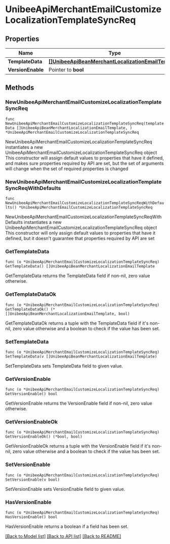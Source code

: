 # UnibeeApiMerchantEmailCustomizeLocalizationTemplateSyncReq

## Properties

Name | Type | Description | Notes
------------ | ------------- | ------------- | -------------
**TemplateData** | [**[]UnibeeApiBeanMerchantLocalizationEmailTemplate**](UnibeeApiBeanMerchantLocalizationEmailTemplate.md) | TemplateData | 
**VersionEnable** | Pointer to **bool** | VersionEnable | [optional] 

## Methods

### NewUnibeeApiMerchantEmailCustomizeLocalizationTemplateSyncReq

`func NewUnibeeApiMerchantEmailCustomizeLocalizationTemplateSyncReq(templateData []UnibeeApiBeanMerchantLocalizationEmailTemplate, ) *UnibeeApiMerchantEmailCustomizeLocalizationTemplateSyncReq`

NewUnibeeApiMerchantEmailCustomizeLocalizationTemplateSyncReq instantiates a new UnibeeApiMerchantEmailCustomizeLocalizationTemplateSyncReq object
This constructor will assign default values to properties that have it defined,
and makes sure properties required by API are set, but the set of arguments
will change when the set of required properties is changed

### NewUnibeeApiMerchantEmailCustomizeLocalizationTemplateSyncReqWithDefaults

`func NewUnibeeApiMerchantEmailCustomizeLocalizationTemplateSyncReqWithDefaults() *UnibeeApiMerchantEmailCustomizeLocalizationTemplateSyncReq`

NewUnibeeApiMerchantEmailCustomizeLocalizationTemplateSyncReqWithDefaults instantiates a new UnibeeApiMerchantEmailCustomizeLocalizationTemplateSyncReq object
This constructor will only assign default values to properties that have it defined,
but it doesn't guarantee that properties required by API are set

### GetTemplateData

`func (o *UnibeeApiMerchantEmailCustomizeLocalizationTemplateSyncReq) GetTemplateData() []UnibeeApiBeanMerchantLocalizationEmailTemplate`

GetTemplateData returns the TemplateData field if non-nil, zero value otherwise.

### GetTemplateDataOk

`func (o *UnibeeApiMerchantEmailCustomizeLocalizationTemplateSyncReq) GetTemplateDataOk() (*[]UnibeeApiBeanMerchantLocalizationEmailTemplate, bool)`

GetTemplateDataOk returns a tuple with the TemplateData field if it's non-nil, zero value otherwise
and a boolean to check if the value has been set.

### SetTemplateData

`func (o *UnibeeApiMerchantEmailCustomizeLocalizationTemplateSyncReq) SetTemplateData(v []UnibeeApiBeanMerchantLocalizationEmailTemplate)`

SetTemplateData sets TemplateData field to given value.


### GetVersionEnable

`func (o *UnibeeApiMerchantEmailCustomizeLocalizationTemplateSyncReq) GetVersionEnable() bool`

GetVersionEnable returns the VersionEnable field if non-nil, zero value otherwise.

### GetVersionEnableOk

`func (o *UnibeeApiMerchantEmailCustomizeLocalizationTemplateSyncReq) GetVersionEnableOk() (*bool, bool)`

GetVersionEnableOk returns a tuple with the VersionEnable field if it's non-nil, zero value otherwise
and a boolean to check if the value has been set.

### SetVersionEnable

`func (o *UnibeeApiMerchantEmailCustomizeLocalizationTemplateSyncReq) SetVersionEnable(v bool)`

SetVersionEnable sets VersionEnable field to given value.

### HasVersionEnable

`func (o *UnibeeApiMerchantEmailCustomizeLocalizationTemplateSyncReq) HasVersionEnable() bool`

HasVersionEnable returns a boolean if a field has been set.


[[Back to Model list]](../README.md#documentation-for-models) [[Back to API list]](../README.md#documentation-for-api-endpoints) [[Back to README]](../README.md)


